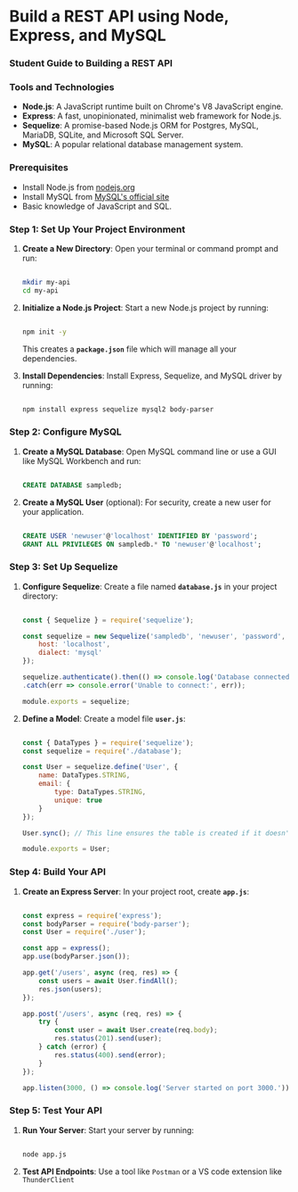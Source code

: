 # Build a REST API using Node, Express, and MySQL

### **Student Guide to Building a REST API**

### **Tools and Technologies**

- **Node.js**: A JavaScript runtime built on Chrome's V8 JavaScript engine.
- **Express**: A fast, unopinionated, minimalist web framework for Node.js.
- **Sequelize**: A promise-based Node.js ORM for Postgres, MySQL, MariaDB, SQLite, and Microsoft SQL Server.
- **MySQL**: A popular relational database management system.

### **Prerequisites**

- Install Node.js from [nodejs.org](https://nodejs.org/)
- Install MySQL from [MySQL's official site](https://dev.mysql.com/downloads/mysql/)
- Basic knowledge of JavaScript and SQL.

### **Step 1: Set Up Your Project Environment**

1. **Create a New Directory**:
Open your terminal or command prompt and run:
    
    ```bash
    
    mkdir my-api
    cd my-api
    ```
    
2. **Initialize a Node.js Project**:
Start a new Node.js project by running:
    
    ```bash
    
    npm init -y
    ```
    
    This creates a **`package.json`** file which will manage all your dependencies.
    
3. **Install Dependencies**:
Install Express, Sequelize, and MySQL driver by running:
    
    ```bash
    
    npm install express sequelize mysql2 body-parser
    ```
    

### **Step 2: Configure MySQL**

1. **Create a MySQL Database**:
Open MySQL command line or use a GUI like MySQL Workbench and run:
    
    ```sql
    
    CREATE DATABASE sampledb;
    
    ```
    
2. **Create a MySQL User** (optional):
For security, create a new user for your application.
    
    ```sql
    
    CREATE USER 'newuser'@'localhost' IDENTIFIED BY 'password';
    GRANT ALL PRIVILEGES ON sampledb.* TO 'newuser'@'localhost';
    
    ```
    

### **Step 3: Set Up Sequelize**

1. **Configure Sequelize**:
Create a file named **`database.js`** in your project directory:
    
    ```jsx
    
    const { Sequelize } = require('sequelize');
    
    const sequelize = new Sequelize('sampledb', 'newuser', 'password', {
        host: 'localhost',
        dialect: 'mysql'
    });
    
    sequelize.authenticate().then(() => console.log('Database connected.'))
    .catch(err => console.error('Unable to connect:', err));
    
    module.exports = sequelize;
    
    ```
    
2. **Define a Model**:
Create a model file **`user.js`**:
    
    ```jsx
    
    const { DataTypes } = require('sequelize');
    const sequelize = require('./database');
    
    const User = sequelize.define('User', {
        name: DataTypes.STRING,
        email: {
            type: DataTypes.STRING,
            unique: true
        }
    });
    
    User.sync(); // This line ensures the table is created if it doesn't exist already
    
    module.exports = User;
    
    ```
    

### **Step 4: Build Your API**

1. **Create an Express Server**:
In your project root, create **`app.js`**:
    
    ```jsx
    
    const express = require('express');
    const bodyParser = require('body-parser');
    const User = require('./user');
    
    const app = express();
    app.use(bodyParser.json());
    
    app.get('/users', async (req, res) => {
        const users = await User.findAll();
        res.json(users);
    });
    
    app.post('/users', async (req, res) => {
        try {
            const user = await User.create(req.body);
            res.status(201).send(user);
        } catch (error) {
            res.status(400).send(error);
        }
    });
    
    app.listen(3000, () => console.log('Server started on port 3000.'));
    
    ```
    
### **Step 5: Test Your API**

1. **Run Your Server**:
Start your server by running:
    
    ```bash
    
    node app.js
    
    ```
    
2. **Test API Endpoints**:
Use a tool like `Postman` or a VS code extension like `ThunderClient`
